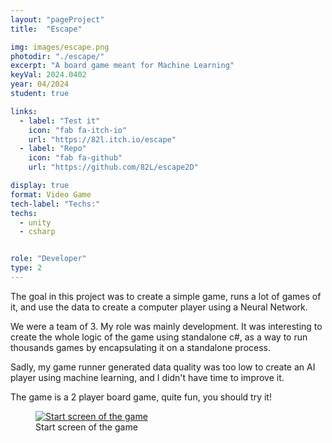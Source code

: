 ```yaml
---
layout: "pageProject"
title:  "Escape"

img: images/escape.png
photodir: "./escape/"
excerpt: "A board game meant for Machine Learning"
keyVal: 2024.0402
year: 04/2024
student: true

links:
  - label: "Test it"
    icon: "fab fa-itch-io"
    url: "https://82l.itch.io/escape"
  - label: "Repo"
    icon: "fab fa-github"
    url: "https://github.com/82L/escape2D"

display: true
format: Video Game
tech-label: "Techs:"
techs:
  - unity
  - csharp


role: "Developer"
type: 2
---
```


The goal in this project was to create a simple game, runs a lot of games of it, and use the data to create a computer player using a Neural Network.

We were a team of 3. My role was mainly development. 
It was interesting to create the whole logic of the game using standalone c#, as a way to run thousands games by encapsulating it on a standalone process.

Sadly, my game runner generated data quality was too low to create an AI player using machine learning, and I didn't have time to improve it.

The game is a 2 player board game, quite fun, you should try it!

<div class="project-gallery">
    <figure itemprop="associatedMedia" itemscope itemtype="http://schema.org/ImageObject">
        <a href="{{page.photodir}}start-screen.png" itemprop="contentUrl" data-size="1728x1080">
          <img class="project-image" src="{{page.photodir}}start-screen-thumb.png" itemprop="thumbnail" alt="Start screen of the game" />
        </a>
        <figcaption itemprop="caption description">Start screen of the game</figcaption>
    </figure>
</div>